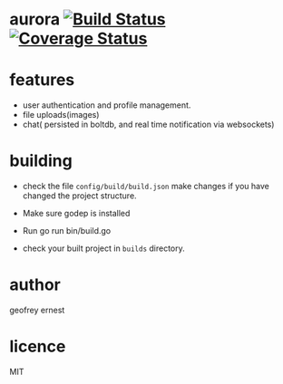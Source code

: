 # aurora [![Build Status](https://drone.io/github.com/gernest/aurora/status.png)](https://drone.io/github.com/gernest/aurora/latest)[![Coverage Status](https://coveralls.io/repos/gernest/aurora/badge.svg?branch=master)](https://coveralls.io/r/gernest/aurora?branch=master)

# features
* user authentication and profile management.
* file uploads(images)
* chat( persisted in boltdb, and real time notification via websockets)

# building
* check the file `config/build/build.json` make changes if you have changed the
  project structure.
  
* Make sure godep is installed

* Run
    go run bin/build.go

* check your built project in `builds` directory.

    
# author
geofrey ernest

# licence
MIT